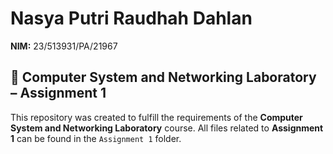 # Nasya Putri Raudhah Dahlan

**NIM:** 23/513931/PA/21967

## 📁 Computer System and Networking Laboratory – Assignment 1

This repository was created to fulfill the requirements of the **Computer System and Networking Laboratory** course.
All files related to **Assignment 1** can be found in the `Assignment 1` folder.
